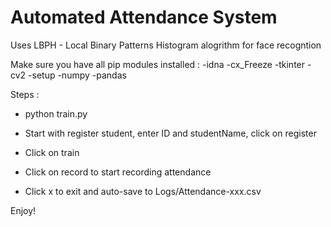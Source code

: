 # Automated Attendance System

Uses LBPH - Local Binary Patterns Histogram alogrithm for face recogntion


Make sure you have all pip modules installed :
-idna
-cx_Freeze
-tkinter
-cv2
-setup
-numpy
-pandas

Steps :

- python train.py

- Start with register student, enter ID and studentName, click on register

- Click on train

- Click on record to start recording attendance

- Click x to exit and auto-save to Logs/Attendance-xxx.csv

Enjoy!
